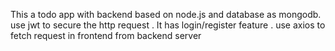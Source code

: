 This a todo app with backend based on node.js and database as mongodb.
use jwt to secure the http request .
It has login/register feature .
use axios to fetch request in frontend from backend server
